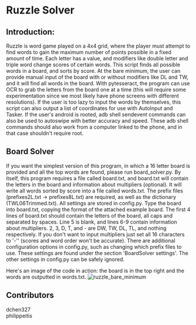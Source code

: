 # Ruzzle Solver
## Introduction: 
Ruzzle is word game played on a 4x4 grid, where the player must attempt to find words to gain the maximum number of points possible in a fixed amount of time. Each letter has a value, and modifiers like double letter and triple word change scores of certain words. This script finds all possible words in a board, and sorts by score. At the bare minimum, the user can provide manual input of the board with or without modifiers like DL and TW, and it will find all words in the board. With pytesseract, the program can use OCR to grab the letters from the board one at a time (this will require some experimentation since we most likely have phone screens with different resolutions). If the user is too lazy to input the words by themselves, this script can also output a list of coordinates for use with AutoInput and Tasker. If the user's android is rooted, adb shell sendevent commands can also be used to autoswipe with better accuracy and speed. These adb shell commands should also work from a computer linked to the phone, and in that case shouldn't require root.
## Board Solver
If you want the simplest version of this program, in which a 16 letter board is provided and all the top words are found, please run board_solver.py. By itself, this program requires a file called board.txt, and board.txt will contain the letters in the board and information about multipliers (optional). It will write all words sorted by score into a file called words.txt. The prefix files (prefixes2L.txt -> prefixes8L.txt) are required, as well as the dictionary (TWL06Trimmed.txt). All settings are stored in config.py. Type the board into board.txt, copying the format of the attached example board. The first 4 lines of board.txt should contain the letters of the board, all caps and separated by spaces. Line 5 is blank, and lines 6-9 contain information about multipliers. 2, 3, D, T, and - are DW, TW, DL, TL, and nothing respectively. If you don't want to input multipliers just set all 16 characters to '-'' (scores and word order won't be accurate). There are additional configuration options in config.py, such as changing which prefix 
files to use. These settings are found under the section 'BoardSolver settings'. The other settings in config.py can be 
safely ignored.

Here's an image of the code in action: the board is in the top right and the words are outputted in words.txt.
![ruzzle_bare_minimum](https://user-images.githubusercontent.com/37674516/72667629-e2007500-39eb-11ea-8c78-7505c1d77840.png)

## Contributors
dchen327  
philippeitis
